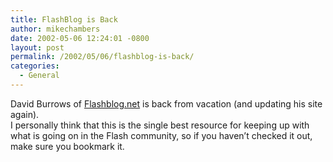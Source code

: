 ```yaml
---
title: FlashBlog is Back
author: mikechambers
date: 2002-05-06 12:24:01 -0800
layout: post
permalink: /2002/05/06/flashblog-is-back/
categories:
  - General
---
```



David Burrows of [Flashblog.net][1] is back from vacation (and updating his site again).  
I personally think that this is the single best resource for keeping up with what is going on in the Flash community, so if you haven&#8217;t checked it out, make sure you bookmark it.

 [1]: http://www.flashblog.net